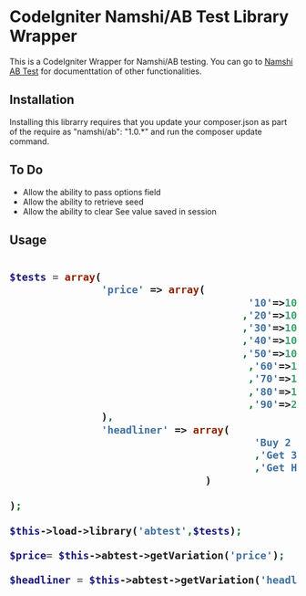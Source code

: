 <h1>CodeIgniter Namshi/AB Test Library Wrapper</h1>
<p>This is a CodeIgniter Wrapper for Namshi/AB testing.  You can go to <a href="https://github.com/namshi/AB" >Namshi AB Test</a> for documenttation of other functionalities.
</p>
<h2>Installation</h2>
<p>
Installing this librarry requires that you update your composer.json as part of the require as "namshi/ab": "1.0.*" and run the composer update command. 
</p>
<h2>To Do</h2>
<ul>
<li>Allow the ability to pass options field</li>
<li>Allow the ability to retrieve seed</li>
<li>Allow the ability to clear See value saved in session</li>
</ul>

<h2>Usage</2>

    
```php

$tests = array(
               'price' => array(
                                       '10'=>10 // runs 10% of the time
                                      ,'20'=>10
                                      ,'30'=>10
                                      ,'40'=>10
                                      ,'50'=>10
                                       ,'60'=>10
                                       ,'70'=>10
                                       ,'80'=>10
                                       ,'90'=>20 //runs 20% of the time
               ),
               'headliner' => array( 
                                        'Buy 2 and get 1 Free'=>33 //runs 33% of the time
                                        ,'Get 33% Off your second or more purchases'=>34 //runs 34% of the time
                                        ,'Get Half Off!'=>33
                                )
   
);

$this->load->library('abtest',$tests);

$price= $this->abtest->getVariation('price');

$headliner = $this->abtest->getVariation('headliner');
                        
     
     
     
  
```


